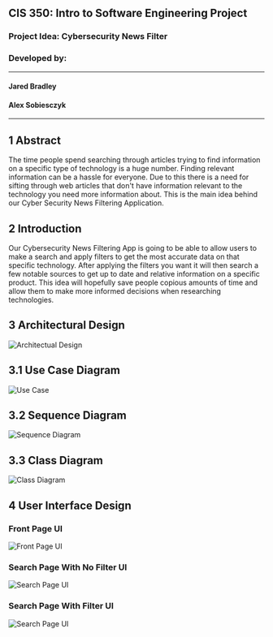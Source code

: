 
## CIS 350: Intro to Software Engineering Project

### Project Idea: Cybersecurity News Filter

### Developed by:

---
#### Jared Bradley

#### Alex Sobiesczyk

---

## 1 Abstract

The time people spend searching through articles trying to find information on a specific type of technology is a huge number. Finding relevant information can be a hassle for everyone. Due to this there is a need for sifting through web articles that don't have information relevant to the technology you need more information about. This is the main idea behind our Cyber Security News Filtering Application.

## 2 Introduction

Our Cybersecurity News Filtering App is going to be able to allow users to make a search and apply filters to get the most accurate data on that specific technology. After applying the filters you want it will then search a few notable sources to get up to date and relative information on a specific product. This idea will hopefully save people copious amounts of time and allow them to make more informed decisions when researching technologies.

## 3 Architectural Design

![Architectual Design](https://github.com/sobiesca/CNF_CIS350/blob/main/Pictures/Architectural%20Design.png)


## 3.1 Use Case Diagram

![Use Case](https://github.com/sobiesca/CNF_CIS350/blob/main/Pictures/Use%20Case%20Diagram.png)

## 3.2 Sequence Diagram

![Sequence Diagram](https://github.com/sobiesca/CNF_CIS350/blob/main/Pictures/Sequence%20Diagram.png)

## 3.3 Class Diagram

![Class Diagram](https://github.com/sobiesca/CNF_CIS350/blob/main/Pictures/Class_Diagram.PNG)

## 4 User Interface Design

### Front Page UI

![Front Page UI](https://github.com/sobiesca/CNF_CIS350/blob/main/Pictures/Home_Page_V2.PNG)

### Search Page With No Filter UI

![Search Page UI](https://github.com/sobiesca/CNF_CIS350/blob/main/Pictures/Article_Feed_V2.PNG)

### Search Page With Filter UI

![Search Page UI](https://github.com/sobiesca/CNF_CIS350/blob/main/Pictures/Article_Feed_Filter_V2.PNG)
